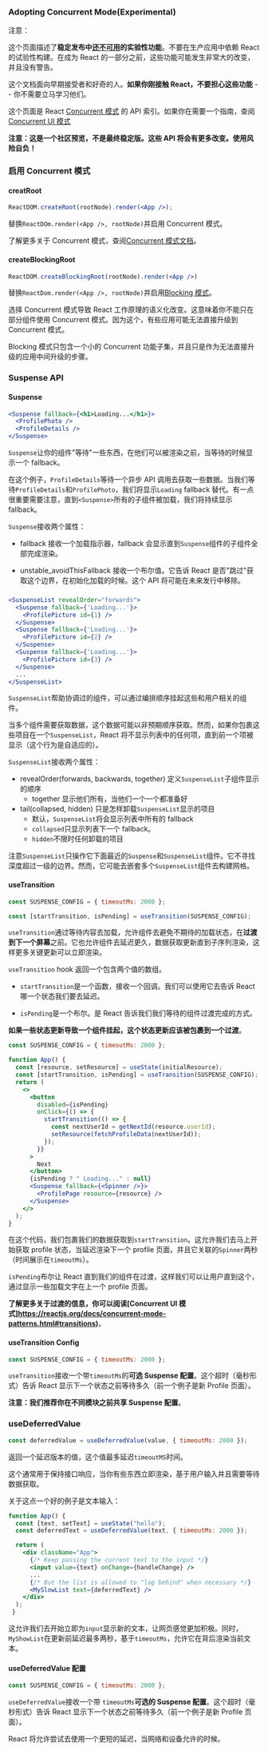 ### Adopting Concurrent Mode(Experimental)

注意：

这个页面描述了**稳定发布中[还不可用](https://reactjs.org/docs/concurrent-mode-adoption.html)的实验性功能**。不要在生产应用中依赖 React 的试验性构建。在成为 React 的一部分之前，这些功能可能发生非常大的改变，并且没有警告。

这个文档面向早期接受者和好奇的人。**如果你刚接触 React，不要担心这些功能** -- 你不需要立马学习他们。

这个页面是 React [Concurrent 模式](https://reactjs.org/docs/concurrent-mode-intro.html) 的 API 索引。如果你在需要一个指南，查阅[Concurrent UI 模式](https://reactjs.org/docs/concurrent-mode-patterns.html)

**注意：这是一个社区预览，不是最终稳定版。这些 API 将会有更多改变。使用风险自负！**

### 启用 Concurrent 模式

#### creatRoot
```jsx harmony
ReactDOM.createRoot(rootNode).render(<App />);
```
替换`ReactDOm.render(<App />, rootNode)`并启用 Concurrent 模式。

了解更多关于 Concurrent 模式，查阅[Concurrent 模式文档](https://reactjs.org/docs/concurrent-mode-intro.html)。

#### createBlockingRoot
```jsx harmony
ReactDOM.createBlockingRoot(rootNode).render(<App />)
```
替换`ReactDom.render(<App />, rootNode)`并启用[Blocking 模式](https://reactjs.org/docs/concurrent-mode-adoption.html#migration-step-blocking-mode)。

选择 Concurrent 模式导致 React 工作原理的语义化改变。这意味着你不能只在部分组件使用 Concurrent 模式。因为这个，有些应用可能无法直接升级到 Concurrent 模式。

Blocking 模式只包含一个小的 Concurrent 功能子集，并且只是作为无法直接升级的应用中间升级的步骤。

### Suspense API

#### Suspense
```jsx harmony
<Suspense fallback={<h1>Loading...</h1>}>
  <ProfilePhoto />
  <ProfileDetails />
</Suspense>
```
`Suspense`让你的组件"等待"一些东西，在他们可以被渲染之前，当等待的时候显示一个 fallback。

在这个例子，`ProfileDetails`等待一个异步 API 调用去获取一些数据。当我们等待`ProfileDetails`和`ProfilePhoto`，我们将显示`Loading` fallback 替代。有一点很重要需要注意，直到`<Suspense>`所有的子组件被加载，我们将持续显示 fallback。

`Suspense`接收两个属性：

- fallback 接收一个加载指示器，fallback 会显示直到`Suspense`组件的子组件全部完成渲染。

- unstable_avoidThisFallback 接收一个布尔值。它告诉 React 是否"跳过"获取这个边界，在初始化加载的时候。这个 API 将可能在未来发行中移除。

### <SuspenseList>
```jsx harmony
<SuspenseList revealOrder="forwards">
  <Suspense fallback={'Loading...'}>
    <ProfilePicture id={1} />
  </Suspense>
  <Suspense fallback={'Loading...'}>
    <ProfilePicture id={2} />
  </Suspense>
  <Suspense fallback={'Loading...'}>
    <ProfilePicture id={3} />
  </Suspense>
  ...
</SuspenseList>
```
`SuspenseList`帮助协调过的组件，可以通过编排顺序挂起这些和用户相关的组件。

当多个组件需要获取数据，这个数据可能以非预期顺序获取。然而，如果你包裹这些项目在一个`SuspenseList`，React 将不显示列表中的任何项，直到前一个项被显示（这个行为是自适应的）。

`SuspenseList`接收两个属性：

- revealOrder(forwards, backwards, together) 定义`SuspenseList`子组件显示的顺序
    - together 显示他们所有，当他们一个一个都准备好
- tail(collapsed, hidden) 只是怎样卸载`SuspenseList`显示的项目
    - 默认，`SuspenseList`将会显示列表中所有的 fallback
    - `collapsed`只显示列表下一个 fallback。
    - `hidden`不限时任何卸载的项目


注意`SuspenseList`只操作它下面最近的`Suspense`和`SuspenseList`组件。它不寻找深度超过一级的边界。然而，它可能去嵌套多个`SuspenseList`组件去构建网格。

#### useTransition
```jsx harmony
const SUSPENSE_CONFIG = { timeoutMs: 2000 };

const [startTransition, isPending] = useTransition(SUSPENSE_CONFIG);
```

`useTransition`通过等待内容去加载，允许组件去避免不期待的加载状态，在**过渡到下一个屏幕**之前。它也允许组件去延迟更久，数据获取更新直到子序列渲染，这样更多关键更新可以立即渲染。

`useTransition` hook 返回一个包含两个值的数组。

- `startTransition`是一个函数，接收一个回调。我们可以使用它去告诉 React 哪一个状态我们要去延迟。

- `isPending`是一个布尔。是 React 告诉我们我们等待的组件过渡完成的方式。

**如果一些状态更新导致一个组件挂起，这个状态更新应该被包裹到一个过渡**。

```jsx harmony
const SUSPENSE_CONFIG = { timeoutMs: 2000 };

function App() {
  const [resource, setResource] = useState(initialResource);
  const [startTransition, isPending] = useTransition(SUSPENSE_CONFIG);
  return (
    <>
      <button
        disabled={isPending}
        onClick={() => {
          startTransition(() => {
            const nextUserId = getNextId(resource.userId);
            setResource(fetchProfileData(nextUserId));
          });
        }}
      >
        Next
      </button>
      {isPending ? " Loading..." : null}
      <Suspense fallback={<Spinner />}>
        <ProfilePage resource={resource} />
      </Suspense>
    </>
  );
}
```
在这个代码，我们包裹我们的数据获取到`startTransition`。这允许我们去马上开始获取 profile 状态，当延迟渲染下一个 profile 页面，并且它关联的`Spinner`两秒（时间展示在`timeoutMs`）。

`isPending`布尔让 React 直到我们的组件在过渡，这样我们可以让用户直到这个，通过显示一些加载文字在上一个 profile 页面。

**了解更多关于过渡的信息，你可以阅读[Concurrent UI 模式]https://reactjs.org/docs/concurrent-mode-patterns.html#transitions)**。

#### useTransition Config
```jsx harmony
const SUSPENSE_CONFIG = { timeoutMs: 2000 };
```
`useTransition`接收一个带`timeoutMs`的**可选 Suspense 配置**。这个超时（毫秒形式）告诉 React 显示下一个状态之前等待多久（前一个例子是新 Profile 页面）。

**注意：我们推荐你在不同模块之前共享 Suspense 配置**。

### useDeferredValue
```jsx harmony
const deferredValue = useDeferredValue(value, { timeoutMs: 2000 });
```
返回一个延迟版本的值，这个值最多延迟`timeoutMS`时间。

这个通常用于保持接口响应，当你有些东西立即渲染，基于用户输入并且需要等待数据获取。

关于这点一个好的例子是文本输入：
```jsx harmony
function App() {
  const [text, setText] = useState("hello");
  const deferredText = useDeferredValue(text, { timeoutMs: 2000 }); 

  return (
    <div className="App">
      {/* Keep passing the current text to the input */}
      <input value={text} onChange={handleChange} />
      ...
      {/* But the list is allowed to "lag behind" when necessary */}
      <MySlowList text={deferredText} />
    </div>
  );
 }
```
这允许我们去开始立即为`input`显示新的文本，让网页感觉更加积极。同时，`MyShowList`在更新前延迟最多两秒，基于`timeoutMs`，允许它在背后渲染当前文本。

#### useDeferredValue 配置
```jsx harmony
const SUSPENSE_CONFIG = { timeoutMs: 2000 };
```
`useDeferredValue`接收一个带 `timeoutMs`**可选的 Suspense 配置**。这个超时（毫秒形式）告诉 React 显示下一个状态之前等待多久（前一个例子是新 Profile 页面）。

React 将允许尝试去使用一个更短的延迟，当网络和设备允许的时候。











